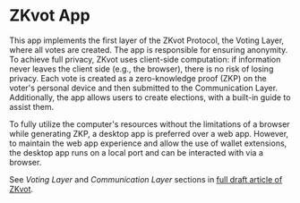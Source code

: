 # ZKvot App

This app implements the first layer of the ZKvot Protocol, the Voting Layer, where all votes are created. The app is responsible for ensuring anonymity. To achieve full privacy, ZKvot uses client-side computation: if information never leaves the client side (e.g., the browser), there is no risk of losing privacy. Each vote is created as a zero-knowledge proof (ZKP) on the voter's personal device and then submitted to the Communication Layer. Additionally, the app allows users to create elections, with a built-in guide to assist them.

To fully utilize the computer's resources without the limitations of a browser while generating ZKP, a desktop app is preferred over a web app. However, to maintain the web app experience and allow the use of wallet extensions, the desktop app runs on a local port and can be interacted with via a browser.

See _Voting Layer_ and _Communication Layer_ sections in [full draft article of ZKvot]().
